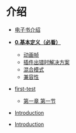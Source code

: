 <!--
 * @Author: your name
 * @Date: 2021-08-08 19:22:32
 * @LastEditTime: 2021-08-10 09:38:38
 * @LastEditors: Please set LastEditors
 * @Description: In User Settings Edit
 * @FilePath: \gitbook_books\SUMMARY.md
-->

# 介绍

* [电子书介绍](介绍/电子书介绍.md)
<!-- * [电子书介绍]() -->

* [**0.基本定义（必看）**](0.基本定义（必看）/0.基本定义（必看）.md)
  * [动画帧](0.基本定义（必看）/动画帧.md)
  * [插件出错时解决方案](0.基本定义（必看）/插件出错时解决方案.md)
  * [混合模式](0.基本定义（必看）/混合模式.md)
  * [兼容性](0.基本定义（必看）/兼容性.md)
  
* [first-test](README.md)
  * [第一章 第一节](chapter-1/section-1.md)
* [Introduction](README.md)
* [Introduction](README.md)

